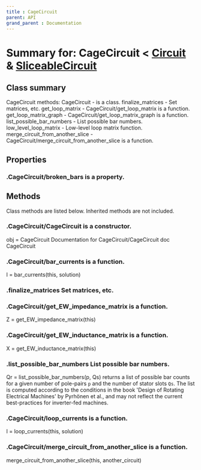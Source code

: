 ```yaml
---
title : CageCircuit
parent: API
grand_parent : Documentation
---
```

# Summary for: **CageCircuit**  < [Circuit](Circuit.html) & [SliceableCircuit](SliceableCircuit.html)

## Class summary

CageCircuit methods:
CageCircuit - is a class.
finalize_matrices - Set matrices, etc.
get_loop_matrix - CageCircuit/get_loop_matrix is a function.
get_loop_matrix_graph - CageCircuit/get_loop_matrix_graph is a function.
list_possible_bar_numbers - List possible bar numbers.
low_level_loop_matrix - Low-level loop matrix function.
merge_circuit_from_another_slice - CageCircuit/merge_circuit_from_another_slice is a function.

## Properties

### .CageCircuit/**broken_bars** is a property.


## Methods

Class methods are listed below. Inherited methods are not included.

### .**CageCircuit**/CageCircuit is a constructor.
obj = CageCircuit
Documentation for CageCircuit/CageCircuit
doc CageCircuit

### .CageCircuit/**bar_currents** is a function.
I = bar_currents(this, solution)

### .**finalize_matrices** Set matrices, etc.

### .CageCircuit/**get_EW_impedance_matrix** is a function.
Z = get_EW_impedance_matrix(this)

### .CageCircuit/**get_EW_inductance_matrix** is a function.
X = get_EW_inductance_matrix(this)

### .**list_possible_bar_numbers** List possible bar numbers.

Qr = list_possible_bar_numbers(p, Qs) returns a list of possible bar
counts for a given number of pole-pairs `p` and the number of stator
slots `Qs`. The list is computed according to the conditions in the book
'Design of Rotating Electrical Machines' by Pyrhönen et al., and may not
reflect the current best-practices for inverter-fed machines.

### .CageCircuit/**loop_currents** is a function.
I = loop_currents(this, solution)

### .CageCircuit/**merge_circuit_from_another_slice** is a function.
merge_circuit_from_another_slice(this, another_circuit)


